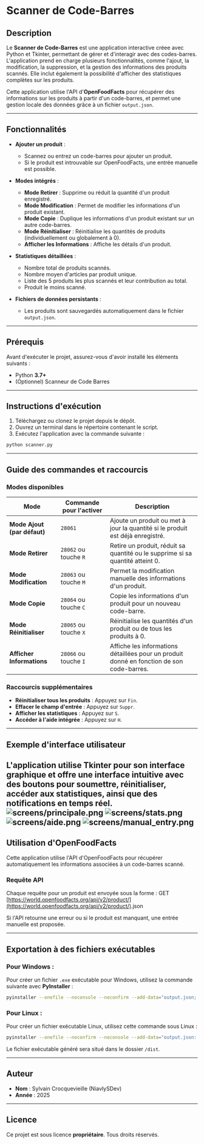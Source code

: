 # Scanner de Code-Barres

## Description

Le **Scanner de Code-Barres** est une application interactive créee avec Python et Tkinter, permettant de gérer et d'interagir avec des codes-barres. L'application prend en charge plusieurs fonctionnalités, comme l'ajout, la modification, la suppression, et la gestion des informations des produits scannés. Elle inclut également la possibilité d'afficher des statistiques complètes sur les produits.

Cette application utilise l'API d'**OpenFoodFacts** pour récupérer des informations sur les produits à partir d'un code-barres, et permet une gestion locale des données grâce à un fichier `output.json`.

---

## Fonctionnalités

- **Ajouter un produit** :
  - Scannez ou entrez un code-barres pour ajouter un produit.
  - Si le produit est introuvable sur OpenFoodFacts, une entrée manuelle est possible.

- **Modes intégrés** :
  - **Mode Retirer** : Supprime ou réduit la quantité d'un produit enregistré.
  - **Mode Modification** : Permet de modifier les informations d'un produit existant.
  - **Mode Copie** : Duplique les informations d'un produit existant sur un autre code-barres.
  - **Mode Réinitialiser** : Réinitialise les quantités de produits (individuellement ou globalement à 0).
  - **Afficher les Informations** : Affiche les détails d'un produit.

- **Statistiques détaillées** :
  - Nombre total de produits scannés.
  - Nombre moyen d'articles par produit unique.
  - Liste des 5 produits les plus scannés et leur contribution au total.
  - Produit le moins scanné.

- **Fichiers de données persistants** :
  - Les produits sont sauvegardés automatiquement dans le fichier `output.json`.

---

## Prérequis

Avant d'exécuter le projet, assurez-vous d'avoir installé les éléments suivants :

- Python **3.7+**
- (Optionnel) Scanneur de Code Barres
---

## Instructions d'exécution

1. Téléchargez ou clonez le projet depuis le dépôt.
2. Ouvrez un terminal dans le répertoire contenant le script.
3. Exécutez l'application avec la commande suivante :

```bash
python scanner.py
```

---

## Guide des commandes et raccourcis

### Modes disponibles

| Mode                     | Commande pour l'activer   | Description                                                                                     |
|--------------------------|---------------------------|-------------------------------------------------------------------------------------------------|
| **Mode Ajout (par défaut)** | `28061`                   | Ajoute un produit ou met à jour la quantité si le produit est déjà enregistré.                 |
| **Mode Retirer**           | `28062` ou touche `R`      | Retire un produit, réduit sa quantité ou le supprime si sa quantité atteint 0.                 |
| **Mode Modification**      | `28063` ou touche `M`      | Permet la modification manuelle des informations d'un produit.                                 |
| **Mode Copie**             | `28064` ou touche `C`      | Copie les informations d'un produit pour un nouveau code-barre.                                |
| **Mode Réinitialiser**     | `28065` ou touche `X`      | Réinitialise les quantités d'un produit ou de tous les produits à 0.                           |
| **Afficher Informations**  | `28066` ou touche `I`      | Affiche les informations détaillées pour un produit donné en fonction de son code-barres.      |

### Raccourcis supplémentaires
- **Réinitialiser tous les produits** : Appuyez sur `Fin`.
- **Effacer le champ d'entrée** : Appuyez sur `Suppr`.
- **Afficher les statistiques** : Appuyez sur `S`.
- **Accéder à l'aide intégrée** : Appuyez sur `H`.

---

## Exemple d'interface utilisateur

L'application utilise **Tkinter** pour son interface graphique et offre une interface intuitive avec des boutons pour soumettre, réinitialiser, accéder aux statistiques, ainsi que des notifications en temps réel.
![screens/principale.png](screens/principale.png)
![screens/stats.png](screens/stats.png)
![screens/aide.png](screens/aide.png)
![screens/manual_entry.png](screens/manual_entry.png)
---

## Utilisation d'OpenFoodFacts

Cette application utilise l'API d'OpenFoodFacts pour récupérer automatiquement les informations associées à un code-barres scanné.

### Requête API
Chaque requête pour un produit est envoyée sous la forme :
GET [https://world.openfoodfacts.org/api/v2/product/](https://world.openfoodfacts.org/api/v2/product/)<code-barres>.json

Si l'API retourne une erreur ou si le produit est manquant, une entrée manuelle est proposée.

---

## Exportation à des fichiers exécutables

### Pour Windows :
Pour créer un fichier `.exe` exécutable pour Windows, utilisez la commande suivante avec **PyInstaller** :

```bash
pyinstaller --onefile --noconsole --noconfirm --add-data="output.json;." scanner.py
```

### Pour Linux :
Pour créer un fichier exécutable Linux, utilisez cette commande sous Linux :

```bash
pyinstaller --onefile --noconfirm --noconsole --add-data="output.json:." scanner.py
```

Le fichier exécutable généré sera situé dans le dossier `/dist`.

---

## Auteur

- **Nom** : Sylvain Crocquevieille (NiavlySDev)
- **Année** : 2025

---

## Licence

Ce projet est sous licence **propriétaire**. Tous droits réservés.